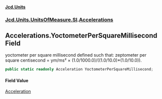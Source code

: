 #### [Jcd.Units](index.md 'index')

### [Jcd.Units.UnitsOfMeasure.SI](Jcd.Units.UnitsOfMeasure.SI.md 'Jcd.Units.UnitsOfMeasure.SI').[Accelerations](Accelerations.md 'Jcd.Units.UnitsOfMeasure.SI.Accelerations')

## Accelerations.YoctometerPerSquareMillisecond Field

yoctometer per square millisecond defined such that: zeptometer per square centisecond = ym/ms² ×
(1.0/1000.0)/((1.0/10.0)*(1.0/10.0)).

```csharp
public static readonly Acceleration YoctometerPerSquareMillisecond;
```

#### Field Value

[Acceleration](Acceleration.md 'Jcd.Units.UnitTypes.Acceleration')